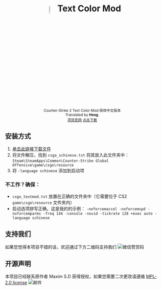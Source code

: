 <h1 align="center">
<sub>
<img  src="https://i.loli.net/2020/11/27/SNhJxraRF3oeq2W.png"
      height=8%
      width=8%>
</sub>
Text Color Mod
</h1>
<p align="center">
<sup>
     Counter-Strike 2 Text Color Mod 简体中文版本
     <br> Translated by <b>Hexg</b>.
     <br><a href="https://csgo.gkd.plus">项目官网</a> <a href="https://ghproxy.com/https://github.com/hexgu/CS2-TextMod/raw/main/workflow/out/CS2-TextMod.zip">点击下载</a>
<br>
</p>


## 安装方式

1. [单击此链接下载文件](https://cs.gkd.plus/textmod/install.html?github)
2. 将文件解压，找到 `csgo_schinese.txt` 将其放入此文件夹中： `Steam\SteamApps\Common\Counter-Strike Global Offensive\game\csgo\resource`
3. 将 `-language schinese` 添加到启动项

### 不工作？确保：
- `csgo_textmod.txt` 放置在正确的文件夹中（它需要位于 CS2 `game\csgo\resource` 文件夹内）
- 启动选项拼写正确，这是我的的示例： `-noforcemaccel -noforcemspd -noforcemparms -freq 144 -console -novid -tickrate 128 +exec auto -language schinese`


## 支持我们
如果您觉得本项目不错的话，欢迎通过下方二维码支持我们
![微信赞赏码](https://ts.hexg.uk/wechat.webp "支持我们")


## 开源声明
本项目已经联系原作者 Maxim S.D 获得授权，如果您需要二次更改请遵循 [MPL-2.0 license](https://github.com/hexgu/CSGOTextMod_Simplified-Chinese/blob/main/LICENSE)
![邮件](/pic/mail.png "授权声明")

